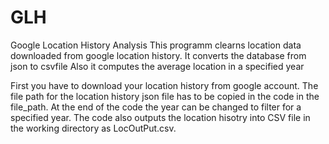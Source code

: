 # GLH
Google Location History Analysis
This programm clearns location data downloaded from google location
history.
It converts the database from json to csvfile
Also it computes the average location in a specified year

First you have to download your location history from google account.
The file path for the location history json file has to be copied in the code
in the file_path.
At the end of the code the year can be changed to filter for a specified year.
The code also outputs the location hisotry into CSV file in the working directory
as LocOutPut.csv.
